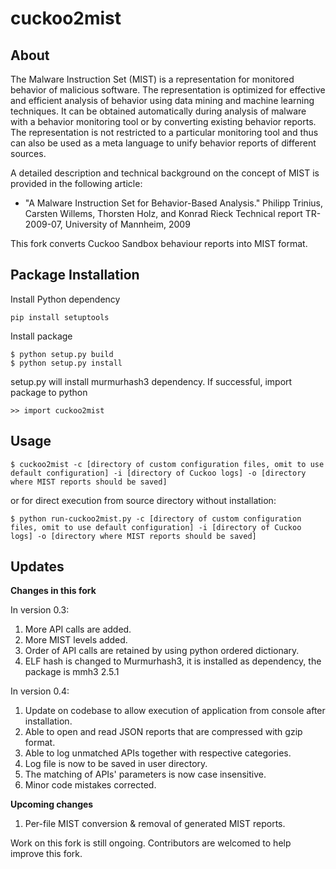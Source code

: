 cuckoo2mist
=====

## About

The Malware Instruction Set (MIST) is a representation for monitored behavior
of malicious software. The representation is optimized for effective and
efficient analysis of behavior using data mining and machine learning
techniques. It can be obtained automatically during analysis of malware with a
behavior monitoring tool or by converting existing behavior reports. The
representation is not restricted to a particular monitoring tool and thus can
also be used as a meta language to unify behavior reports of different sources.

A detailed description and technical background on the concept of MIST is provided in  the following article:

- "A Malware Instruction Set for Behavior-Based Analysis." Philipp Trinius, Carsten Willems, Thorsten Holz, and Konrad Rieck Technical report TR-2009-07, University of Mannheim, 2009

This fork converts Cuckoo Sandbox behaviour reports into MIST format.

## Package Installation

Install Python dependency

```
pip install setuptools
```

Install package

```
$ python setup.py build
$ python setup.py install
```

setup.py will install murmurhash3 dependency.
If successful, import package to python

```
>> import cuckoo2mist
```

## Usage

```
$ cuckoo2mist -c [directory of custom configuration files, omit to use default configuration] -i [directory of Cuckoo logs] -o [directory where MIST reports should be saved]
```

or for direct execution from source directory without installation:

```
$ python run-cuckoo2mist.py -c [directory of custom configuration files, omit to use default configuration] -i [directory of Cuckoo logs] -o [directory where MIST reports should be saved]
```

## Updates

**Changes in this fork**

In version 0.3:

1. More API calls are added.
2. More MIST levels added.
3. Order of API calls are retained by using python ordered dictionary.
4. ELF hash is changed to Murmurhash3, it is installed as dependency, the package is mmh3 2.5.1

In version 0.4:

1. Update on codebase to allow execution of application from console after installation.
2. Able to open and read JSON reports that are compressed with gzip format.
3. Able to log unmatched APIs together with respective categories.
4. Log file is now to be saved in user directory.
5. The matching of APIs' parameters is now case insensitive.
6. Minor code mistakes corrected.

**Upcoming changes**

1. Per-file MIST conversion & removal of generated MIST reports.

Work on this fork is still ongoing. Contributors are welcomed to help improve this fork.



